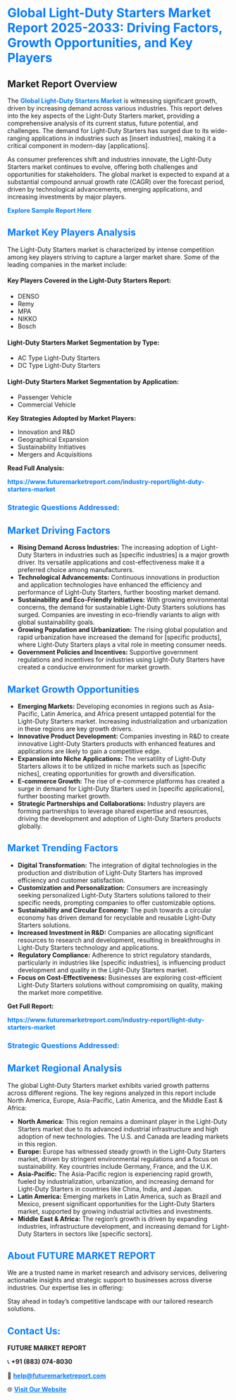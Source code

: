 <h1 style="color: #007BFF;">Global Light-Duty Starters Market Report 2025-2033: Driving Factors, Growth Opportunities, and Key Players</h1>

<section id="overview">
<h2>Market Report Overview</h2>
<p>The <a href="https://www.futuremarketreport.com/industry-report/light-duty-starters-market" style="color: #007BFF; text-decoration: none;"><strong>Global Light-Duty Starters Market</strong></a> is witnessing significant growth, driven by increasing demand across various industries. This report delves into the key aspects of the Light-Duty Starters market, providing a comprehensive analysis of its current status, future potential, and challenges. The demand for Light-Duty Starters has surged due to its wide-ranging applications in industries such as [insert industries], making it a critical component in modern-day [applications].</p>
<p>As consumer preferences shift and industries innovate, the Light-Duty Starters market continues to evolve, offering both challenges and opportunities for stakeholders. The global market is expected to expand at a substantial compound annual growth rate (CAGR) over the forecast period, driven by technological advancements, emerging applications, and increasing investments by major players.</p>
</section>

<section id="overview">
<p><a href="https://www.futuremarketreport.com/request-sample/reportId=88140" style="color: #007BFF; text-decoration: none;"><strong>Explore Sample Report Here</strong></a></p>
</section>

<section id="key-players">
<h2 style="color: #007BFF;">Market Key Players Analysis</h2>
<p>The Light-Duty Starters market is characterized by intense competition among key players striving to capture a larger market share. Some of the leading companies in the market include:</p>
<h4>Key Players Covered in the Light-Duty Starters Report:</h4>
<ul><li>DENSO</li><li>Remy</li><li>MPA</li><li>NIKKO</li><li>Bosch</li></ul>
<h4>Light-Duty Starters Market Segmentation by Type:</h4>
<ul><li>AC Type Light-Duty Starters</li><li>DC Type Light-Duty Starters</li></ul>

<h4>Light-Duty Starters Market Segmentation by Application:</h4>
<ul><li>Passenger Vehicle</li><li>Commercial Vehicle</li></ul>
<p><strong>Key Strategies Adopted by Market Players:</strong></p>
<ul>
<li>Innovation and R&D</li>
<li>Geographical Expansion</li>
<li>Sustainability Initiatives</li>
<li>Mergers and Acquisitions</li>
</ul>
</section>

<section>
<p><strong>Read Full Analysis: </strong></p><a href="https://www.futuremarketreport.com/industry-report/light-duty-starters-market" style="color: #007BFF; text-decoration: none;"><strong>https://www.futuremarketreport.com/industry-report/light-duty-starters-market</strong></a>
<h3 style="color: #007BFF;">Strategic Questions Addressed:</h3>
</section>

<section id="driving-factors">
<h2 style="color: #007BFF;">Market Driving Factors</h2>
<ul>
<li><strong>Rising Demand Across Industries:</strong> The increasing adoption of Light-Duty Starters in industries such as [specific industries] is a major growth driver. Its versatile applications and cost-effectiveness make it a preferred choice among manufacturers.</li>
<li><strong>Technological Advancements:</strong> Continuous innovations in production and application technologies have enhanced the efficiency and performance of Light-Duty Starters, further boosting market demand.</li>
<li><strong>Sustainability and Eco-Friendly Initiatives:</strong> With growing environmental concerns, the demand for sustainable Light-Duty Starters solutions has surged. Companies are investing in eco-friendly variants to align with global sustainability goals.</li>
<li><strong>Growing Population and Urbanization:</strong> The rising global population and rapid urbanization have increased the demand for [specific products], where Light-Duty Starters plays a vital role in meeting consumer needs.</li>
<li><strong>Government Policies and Incentives:</strong> Supportive government regulations and incentives for industries using Light-Duty Starters have created a conducive environment for market growth.</li>
</ul>
</section>

<section id="growth-opportunities">
<h2 style="color: #007BFF;">Market Growth Opportunities</h2>
<ul>
<li><strong>Emerging Markets:</strong> Developing economies in regions such as Asia-Pacific, Latin America, and Africa present untapped potential for the Light-Duty Starters market. Increasing industrialization and urbanization in these regions are key growth drivers.</li>
<li><strong>Innovative Product Development:</strong> Companies investing in R&D to create innovative Light-Duty Starters products with enhanced features and applications are likely to gain a competitive edge.</li>
<li><strong>Expansion into Niche Applications:</strong> The versatility of Light-Duty Starters allows it to be utilized in niche markets such as [specific niches], creating opportunities for growth and diversification.</li>
<li><strong>E-commerce Growth:</strong> The rise of e-commerce platforms has created a surge in demand for Light-Duty Starters used in [specific applications], further boosting market growth.</li>
<li><strong>Strategic Partnerships and Collaborations:</strong> Industry players are forming partnerships to leverage shared expertise and resources, driving the development and adoption of Light-Duty Starters products globally.</li>
</ul>
</section>

<section id="trending-factors">
<h2 style="color: #007BFF;">Market Trending Factors</h2>
<ul>
<li><strong>Digital Transformation:</strong> The integration of digital technologies in the production and distribution of Light-Duty Starters has improved efficiency and customer satisfaction.</li>
<li><strong>Customization and Personalization:</strong> Consumers are increasingly seeking personalized Light-Duty Starters solutions tailored to their specific needs, prompting companies to offer customizable options.</li>
<li><strong>Sustainability and Circular Economy:</strong> The push towards a circular economy has driven demand for recyclable and reusable Light-Duty Starters solutions.</li>
<li><strong>Increased Investment in R&D:</strong> Companies are allocating significant resources to research and development, resulting in breakthroughs in Light-Duty Starters technology and applications.</li>
<li><strong>Regulatory Compliance:</strong> Adherence to strict regulatory standards, particularly in industries like [specific industries], is influencing product development and quality in the Light-Duty Starters market.</li>
<li><strong>Focus on Cost-Effectiveness:</strong> Businesses are exploring cost-efficient Light-Duty Starters solutions without compromising on quality, making the market more competitive.</li>
</ul>
</section>

<section>
<p><strong>Get Full Report: </strong></p><a href="https://www.futuremarketreport.com/industry-report/light-duty-starters-market" style="color: #007BFF; text-decoration: none;"><strong>https://www.futuremarketreport.com/industry-report/light-duty-starters-market</strong></a>
<h3 style="color: #007BFF;">Strategic Questions Addressed:</h3>
</section>


<section id="regional-analysis">
<h2 style="color: #007BFF;">Market Regional Analysis</h2>
<p>The global Light-Duty Starters market exhibits varied growth patterns across different regions. The key regions analyzed in this report include North America, Europe, Asia-Pacific, Latin America, and the Middle East & Africa:</p>
<ul>
<li><strong>North America:</strong> This region remains a dominant player in the Light-Duty Starters market due to its advanced industrial infrastructure and high adoption of new technologies. The U.S. and Canada are leading markets in this region.</li>
<li><strong>Europe:</strong> Europe has witnessed steady growth in the Light-Duty Starters market, driven by stringent environmental regulations and a focus on sustainability. Key countries include Germany, France, and the U.K.</li>
<li><strong>Asia-Pacific:</strong> The Asia-Pacific region is experiencing rapid growth, fueled by industrialization, urbanization, and increasing demand for Light-Duty Starters in countries like China, India, and Japan.</li>
<li><strong>Latin America:</strong> Emerging markets in Latin America, such as Brazil and Mexico, present significant opportunities for the Light-Duty Starters market, supported by growing industrial activities and investments.</li>
<li><strong>Middle East & Africa:</strong> The region’s growth is driven by expanding industries, infrastructure development, and increasing demand for Light-Duty Starters in sectors like [specific sectors].</li>
</ul>
</section>

<footer>
<h2 style="color: #007BFF;">About FUTURE MARKET REPORT</h2>
<p>We are a trusted name in market research and advisory services, delivering actionable insights and strategic support to businesses across diverse industries. Our expertise lies in offering:</p>

<p>Stay ahead in today’s competitive landscape with our tailored research solutions.</p>

<h2 style="color: #007BFF;">Contact Us:</h2>
<p><strong>FUTURE MARKET REPORT</strong></p>
<p>📞 <strong>+91 (883) 074-8030</strong></p>
<p>📧 <strong><a href="mailto:help@futuremarketreport.com" style="color: #007BFF;">help@futuremarketreport.com</a></strong></p>
<p>🌐 <strong><a href="https://www.futuremarketreport.com/" style="color: #007BFF;">Visit Our Website</a></strong></p>
</footer>